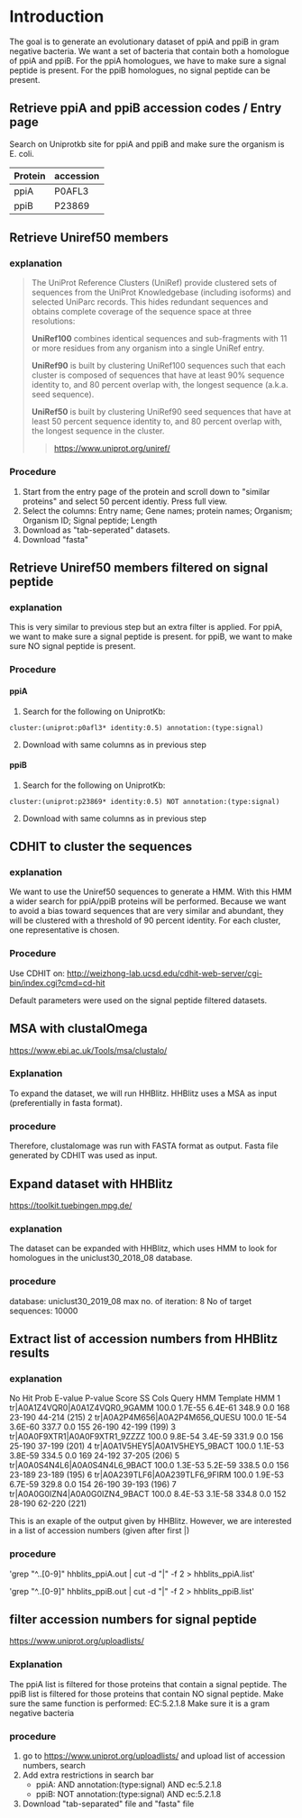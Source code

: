 # Introduction
The goal is to generate an evolutionary dataset of ppiA and ppiB 
in gram negative bacteria.
We want a set of bacteria that contain both a homologue of ppiA and ppiB.
For the ppiA homologues, 
we have to make sure a signal peptide is present.
For the ppiB homologues,
no signal peptide can be present.

<!--
Here comes a general outline of the steps followed
-->

## Retrieve ppiA and ppiB accession codes / Entry page
Search on Uniprotkb site for ppiA and ppiB and make sure the organism is E. coli.

|Protein|accession|
|-------|---------|
|   ppiA|   P0AFL3|
|   ppiB|   P23869|

## Retrieve Uniref50 members
### explanation
> The UniProt Reference Clusters (UniRef) provide clustered sets 
> of sequences from the UniProt Knowledgebase (including isoforms) 
> and selected UniParc records. 
> This hides redundant sequences and obtains complete coverage 
> of the sequence space at three resolutions:
>
> **UniRef100** combines identical sequences and sub-fragments with 11 or more 
> residues from any organism into a single UniRef entry.
>
> **UniRef90** is built by clustering UniRef100 sequences such 
> that each cluster is composed of sequences that have at least 
> 90% sequence identity to, and 80 percent overlap with, 
> the longest sequence (a.k.a. seed sequence).
>
> **UniRef50** is built by clustering UniRef90 seed sequences that have 
> at least 50 percent sequence identity to, and 80 percent overlap with, 
> the longest sequence in the cluster.
>> https://www.uniprot.org/uniref/


### Procedure

1. Start from the entry page of the protein and scroll down to "similar proteins" and select 50 percent identiy. Press full view.
2. Select the columns: Entry name; Gene names; protein names; Organism; Organism ID; Signal peptide; Length
3. Download as "tab-seperated" datasets.
4. Download "fasta"

## Retrieve Uniref50 members filtered on signal peptide
### explanation
This is very similar to previous step but an extra filter is applied.
For ppiA, we want to make sure a signal peptide is present.
for ppiB, we want to make sure NO signal peptide is present.

### Procedure 
#### ppiA

1. Search for the following on UniprotKb:

`cluster:(uniprot:p0afl3* identity:0.5) annotation:(type:signal)`

2. Download with same columns as in previous step

#### ppiB

1. Search for the following on UniprotKb:

`cluster:(uniprot:p23869* identity:0.5) NOT annotation:(type:signal)`

2. Download with same columns as in previous step

## CDHIT to cluster the sequences
### explanation
We want to use the Uniref50 sequences to generate a HMM.
With this HMM a wider search for ppiA/ppiB proteins will be performed.
Because we want to avoid a bias toward sequences that are very similar 
and abundant,
they will be clustered with a threshold of 90 percent identity.
For each cluster, one representative is chosen.

### Procedure
Use CDHIT on:
http://weizhong-lab.ucsd.edu/cdhit-web-server/cgi-bin/index.cgi?cmd=cd-hit

Default parameters were used on the signal peptide filtered datasets.


## MSA with clustalOmega
https://www.ebi.ac.uk/Tools/msa/clustalo/

### Explanation
To expand the dataset, we will run HHBlitz.
HHBlitz uses a MSA as input (preferentially in fasta format).

### procedure
Therefore, clustalomage was run with FASTA format as output.
Fasta file generated by CDHIT was used as input.


## Expand dataset with HHBlitz
https://toolkit.tuebingen.mpg.de/

### explanation
The dataset can be expanded with HHBlitz, which uses HMM to look for homologues
in the uniclust30_2018_08 database.

### procedure
database:	 	uniclust30_2019_08
max no. of iteration: 	8
No of target sequences:	10000


## Extract list of accession numbers from HHBlitz results
### explanation
No Hit                             Prob E-value P-value  Score    SS Cols Query HMM  Template HMM
  1 tr|A0A1Z4VQR0|A0A1Z4VQR0_9GAMM 100.0 1.7E-55 6.4E-61  348.9   0.0  168   23-190    44-214 (215)
  2 tr|A0A2P4M656|A0A2P4M656_QUESU 100.0   1E-54 3.6E-60  337.7   0.0  155   26-190    42-199 (199)
  3 tr|A0A0F9XTR1|A0A0F9XTR1_9ZZZZ 100.0 9.8E-54 3.4E-59  331.9   0.0  156   25-190    37-199 (201)
  4 tr|A0A1V5HEY5|A0A1V5HEY5_9BACT 100.0 1.1E-53 3.8E-59  334.5   0.0  169   24-192    37-205 (206)
  5 tr|A0A0S4N4L6|A0A0S4N4L6_9BACT 100.0 1.3E-53 5.2E-59  338.5   0.0  156   23-189    23-189 (195)
  6 tr|A0A239TLF6|A0A239TLF6_9FIRM 100.0 1.9E-53 6.7E-59  329.8   0.0  154   26-190    39-193 (196)
  7 tr|A0A0G0IZN4|A0A0G0IZN4_9BACT 100.0 8.4E-53 3.1E-58  334.8   0.0  152   28-190    62-220 (221)

This is an exaple of the output given by HHBlitz.
However, we are interested in a list of accession numbers (given after first |)

### procedure

'grep "^..[0-9]" hhblits_ppiA.out | cut -d "|" -f 2 > hhblits_ppiA.list'

'grep "^..[0-9]" hhblits_ppiB.out | cut -d "|" -f 2 > hhblits_ppiB.list'

## filter accession numbers for signal peptide
https://www.uniprot.org/uploadlists/
### Explanation
The ppiA list is filtered for those proteins that contain a signal peptide.
The ppiB list is filtered for those proteins that contain NO signal peptide.
Make sure the same function is performed: EC:5.2.1.8
Make sure it is a gram negative bacteria

### procedure

1. go to https://www.uniprot.org/uploadlists/ and upload list of accession numbers, search
2. Add extra restrictions in search bar
	* ppiA: AND annotation:(type:signal) AND ec:5.2.1.8
	* ppiB: NOT annotation:(type:signal) AND ec:5.2.1.8
3. Download "tab-separated" file and "fasta" file
